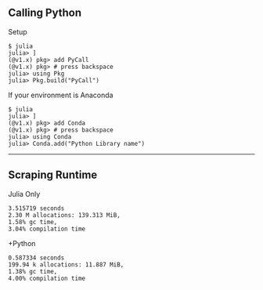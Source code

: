 ## Calling Python

Setup

```julia-repl
$ julia
julia> ]
(@v1.x) pkg> add PyCall
(@v1.x) pkg> # press backspace
julia> using Pkg
julia> Pkg.build("PyCall")
```

If your environment is Anaconda

```julia-repl
$ julia
julia> ]
(@v1.x) pkg> add Conda
(@v1.x) pkg> # press backspace
julia> using Conda
julia> Conda.add("Python Library name")
```

***

## Scraping Runtime

Julia Only
```
3.515719 seconds
2.30 M allocations: 139.313 MiB, 
1.58% gc time, 
3.04% compilation time
```

+Python
```
0.587334 seconds
199.94 k allocations: 11.887 MiB,
1.38% gc time,
4.00% compilation time
```